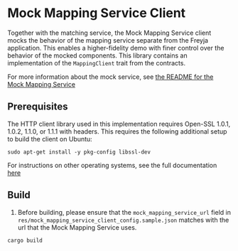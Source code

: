 # Mock Mapping Service Client

Together with the matching service, the Mock Mapping Service client mocks the behavior of the mapping service separate from the Freyja application. This enables a higher-fidelity demo with finer control over the behavior of the mocked components. This library contains an implementation of the `MappingClient` trait from the contracts.

For more information about the mock service, see [the README for the Mock Mapping Service](../../mocks/mock_mapping_service/README.md)

## Prerequisites

The HTTP client library used in this implementation requires Open-SSL 1.0.1, 1.0.2, 1.1.0, or 1.1.1 with headers. This requires the following additional setup to build the client on Ubuntu:

```shell
sudo apt-get install -y pkg-config libssl-dev
```

For instructions on other operating systems, see the full documentation [here](https://docs.rs/openssl/latest/openssl/#automatic)

## Build

1. Before building, please ensure that the `mock_mapping_service_url` field in `res/mock_mapping_service_client_config.sample.json` matches with the url that the Mock Mapping Service uses.

```shell
cargo build
```
